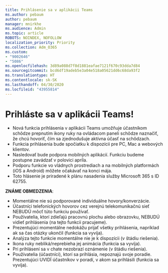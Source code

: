 ```yaml
---
title: Prihlásenie sa v aplikácii Teams
ms.author: pebaum
author: pebaum
manager: mnirkhe
ms.audience: Admin
ms.topic: article
ROBOTS: NOINDEX, NOFOLLOW
localization_priority: Priority
ms.collection: Adm_O365
ms.custom:
- "9002646"
- "5086"
ms.openlocfilehash: 3d89a088d7f8d1881eafae7121f670c93dda7d84
ms.sourcegitcommit: bcd6df19adeb5e3a04e518a05621dd6c68da93f2
ms.translationtype: HT
ms.contentlocale: sk-SK
ms.lasthandoff: 04/30/2020
ms.locfileid: "43955814"
---
```

# <a name="raise-your-hand-in-teams"></a>Prihláste sa v aplikácii Teams!

- Nová funkcia prihlásenia v aplikácii Teams umožňuje účastníkom schôdze prepnutím ikony ruky na ovládacom paneli schôdze naznačiť, že chcú hovoriť, čím sa zjednodušuje aktívna účasť na schôdzach.
- Funkcia prihlásenia bude spočiatku k dispozícii pre PC, Mac a webových klientov.
- Nasledovať bude podpora mobilných aplikácií. Funkciu budeme postupne zavádzať v polovici apríla.
- Podporu funkcie vo vládnych prostrediach a na mobilných platformách (iOS a Android) môžete očakávať na konci mája.
- Toto hlásenie je priradené k plánu nasadenia služby Microsoft 365 s ID 62755.

**ZNÁME OBMEDZENIA**:

- Momentálne nie sú podporované individuálne hovory/konverzácie.
- Účastníci telefonických hovorov cez verejnú telekomunikačnú sieť NEBUDÚ môcť túto funkciu používať.
- Používatelia, ktorí zdieľajú pracovnú plochu alebo obrazovku, NEBUDÚ vidieť prihlásenia (na tejto funkcii pracujeme).
- Prezentujúci momentálne nedokážu prijať všetky prihlásenia, napríklad ak sa čas otázky ukončil (funkcia sa vyvíja).
- Analýza tejto funkcie momentálne nie je k dispozícii (v štádiu riešenia).
- Ikona ruky nebliká/neprebieha jej animácia (funkcia sa vyvíja).
- Pri prihlásení sa v chate nezobrazí oznámenie (v štádiu riešenia).
- Používatelia (účastníci), ktorí sa prihlásia, nepoznajú svoje poradie. Prezentujúci UVIDÍ účastníkov v poradí, v akom sa prihlásili (funkcia sa vyvíja).
